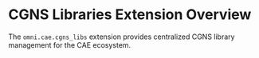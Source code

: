 # CGNS Libraries Extension Overview

The `omni.cae.cgns_libs` extension provides centralized CGNS library management for the CAE ecosystem.
